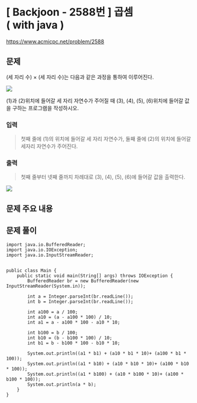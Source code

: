 # \[ Backjoon - 2588번 \] 곱셈 ( with java )
https://www.acmicpc.net/problem/2588
## 문제
(세 자리 수) × (세 자리 수)는 다음과 같은 과정을 통하여 이루어진다.

![](https://www.acmicpc.net/upload/images/f5NhGHVLM4Ix74DtJrwfC97KepPl27s%20(1).png)

(1)과 (2)위치에 들어갈 세 자리 자연수가 주어질 때 (3), (4), (5), (6)위치에 들어갈 값을 구하는 프로그램을 작성하시오.

### 입력 
>
>첫째 줄에 (1)의 위치에 들어갈 세 자리 자연수가, 둘째 줄에 (2)의 위치에 들어갈 세자리 자연수가 주어진다.
>
### 출력 
> 
> 첫째 줄부터 넷째 줄까지 차례대로 (3), (4), (5), (6)에 들어갈 값을 출력한다.
> 

![](https://i.imgur.com/xnmKRGW.png)

## 문제 주요 내용

## 문제 풀이

```
import java.io.BufferedReader;  
import java.io.IOException;  
import java.io.InputStreamReader;  
  
  
public class Main {  
    public static void main(String[] args) throws IOException {  
        BufferedReader br = new BufferedReader(new InputStreamReader(System.in));  
  
        int a = Integer.parseInt(br.readLine());  
        int b = Integer.parseInt(br.readLine());  
  
        int a100 = a / 100;  
        int a10 = (a - a100 * 100) / 10;  
        int a1 = a - a100 * 100 - a10 * 10;  
  
        int b100 = b / 100;  
        int b10 = (b - b100 * 100) / 10;  
        int b1 = b - b100 * 100 - b10 * 10;  
  
        System.out.println((a1 * b1) + (a10 * b1 * 10)+ (a100 * b1 * 100));  
        System.out.println((a1 * b10) + (a10 * b10 * 10)+ (a100 * b10 * 100));  
        System.out.println((a1 * b100) + (a10 * b100 * 10)+ (a100 * b100 * 100));  
        System.out.println(a * b);  
    }  
}
```
